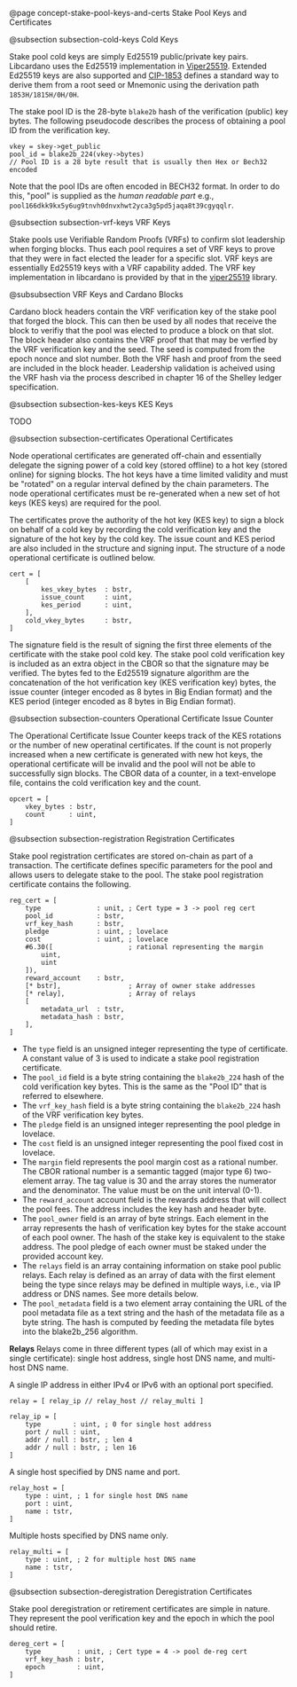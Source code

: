 @page concept-stake-pool-keys-and-certs Stake Pool Keys and Certificates

@subsection subsection-cold-keys Cold Keys

Stake pool cold keys are simply Ed25519 public/private key pairs.
Libcardano uses the Ed25519 implementation in [Viper25519](https://gitlab.com/viperscience/viper25519).
Extended Ed25519 keys are also supported and [CIP-1853](https://github.com/cardano-foundation/CIPs/tree/master/CIP-1853) defines a standard way to derive them from a root seed or Mnemonic using the derivation path `1853H/1815H/0H/0H`.

The stake pool ID is the 28-byte `blake2b` hash of the verification (public) key bytes.
The following pseudocode describes the process of obtaining a pool ID from the verification key.

    vkey = skey->get_public
    pool_id = blake2b_224(vkey->bytes)
    // Pool ID is a 28 byte result that is usually then Hex or Bech32 encoded

Note that the pool IDs are often encoded in BECH32 format. In order to do this, "pool" is supplied as the _human readable part_ e.g., `pool166dkk9kx5y6ug9tnvh0dnvxhwt2yca3g5pd5jaqa8t39cgyqqlr`.

@subsection subsection-vrf-keys VRF Keys

Stake pools use Verifiable Random Proofs (VRFs) to confirm slot leadership when forging blocks.
Thus each pool requires a set of VRF keys to prove that they were in fact elected the leader for a specific slot.
VRF keys are essentially Ed25519 keys with a VRF capability added.
The VRF key implementation in libcardano is provided by that in the [viper25519](https://gitlab.com/viperscience/viper25519) library.

@subsubsection VRF Keys and Cardano Blocks

Cardano block headers contain the VRF verification key of the stake pool that forged the block. This can then be used by all nodes that receive the block to verifiy that the pool was elected to produce a block on that slot.
The block header also contains the VRF proof that that may be verfied by the VRF verification key and the seed. The seed is computed from the epoch nonce and slot number. Both the VRF hash and proof from the seed are included in the block header.
Leadership validation is acheived using the VRF hash via the process described in chapter 16 of the Shelley ledger specification.

@subsection subsection-kes-keys KES Keys

TODO

@subsection subsection-certificates Operational Certificates

Node operational certificates are generated off-chain and essentially delegate the signing power of a cold key (stored offline) to a hot key (stored online) for signing blocks. The hot keys have a time limited validity and must be "rotated" on a regular interval defined by the chain parameters. The node operational certificates must be re-generated when a new set of hot keys (KES keys) are required for the pool.

The certificates prove the authority of the hot key (KES key) to sign a block on behalf of a cold key by recording the cold verification key and the signature of the hot key by the cold key. The issue count and KES period are also included in the structure and signing input. The structure of a node operational certificate is outlined below.

    cert = [
        [
            kes_vkey_bytes  : bstr,
            issue_count     : uint,
            kes_period      : uint,
        ],
        cold_vkey_bytes     : bstr,
    ]

The signature field is the result of signing the first three elements of the certificate with the stake pool cold key.
The stake pool cold verification key is included as an extra object in the CBOR so that the signature may be verified.
The bytes fed to the Ed25519 signature algorithm are the concatenation of the hot verification key (KES verification key) bytes, the issue counter (integer encoded as 8 bytes in Big Endian format) and the KES period (integer encoded as 8 bytes in Big Endian format). 

@subsection subsection-counters Operational Certificate Issue Counter

The Operational Certificate Issue Counter keeps track of the KES rotations or the number of new operatinal certificates.
If the count is not properly increased when a new certificate is generated with new hot keys, the operational certificate will be invalid and the pool will not be able to successfully sign blocks.
The CBOR data of a counter, in a text-envelope file, contains the cold verification key and the count.

    opcert = [
        vkey_bytes : bstr,
        count      : uint,
    ]

@subsection subsection-registration Registration Certificates

Stake pool registration certificates are stored on-chain as part of a transaction.
The certificate defines specific parameters for the pool and allows users to delegate stake to the pool. 
The stake pool registration certificate contains the following.

    reg_cert = [
        type              : unit, ; Cert type = 3 -> pool reg cert 
        pool_id           : bstr, 
        vrf_key_hash      : bstr,
        pledge            : uint, ; lovelace
        cost              : uint, ; lovelace
        #6.30([                   ; rational representing the margin
            uint,
            uint
        ]),
        reward_account    : bstr, 
        [* bstr],                 ; Array of owner stake addresses
        [* relay],                ; Array of relays
        [
            metadata_url  : tstr,
            metadata_hash : bstr,
        ],
    ]

* The `type` field is an unsigned integer representing the type of certificate. A constant value of 3 is used to indicate a stake pool registration certificate.
* The `pool_id` field is a byte string containing the `blake2b_224` hash of the cold verification key bytes. This is the same as the "Pool ID" that is referred to elsewhere.
* The `vrf_key_hash` field is a byte string containing the `blake2b_224` hash of the VRF verification key bytes.
* The `pledge` field is an unsigned integer representing the pool pledge in lovelace.
* The `cost` field is an unsigned integer representing the pool fixed cost in lovelace.
* The `margin` field represents the pool margin cost as a rational number. The CBOR rational number is a semantic tagged (major type 6) two-element array. The tag value is 30 and the array stores the numerator and the denominator. The value must be on the unit interval (0-1).
* The `reward_account` account field is the rewards address that will collect the pool fees. The address includes the key hash and header byte.
* The `pool_owner` field is an array of byte strings. Each element in the array represents the hash of verification key bytes for the stake account of each pool owner. The hash of the stake key is equivalent to the stake address. The pool pledge of each owner must be staked under the provided account key.
* The `relays` field is an array containing information on stake pool public relays. Each relay is defined as an array of data with the first element being the type since relays may be defined in multiple ways, i.e., via IP address or DNS names. See more details below.
* The `pool_metadata` field is a two element array containing the URL of the pool metadata file as a text string and the hash of the metadata file as a byte string. The hash is computed by feeding the metadata file bytes into the blake2b_256 algorithm.

**Relays**
Relays come in three different types (all of which may exist in a single certificate): single host address, single host DNS name, and multi-host DNS name.

A single IP address in either IPv4 or IPv6 with an optional port specified.

    relay = [ relay_ip // relay_host // relay_multi ]

    relay_ip = [
        type        : uint, ; 0 for single host address
        port / null : uint,
        addr / null : bstr, ; len 4
        addr / null : bstr, ; len 16
    ]

A single host specified by DNS name and port.

    relay_host = [
        type : uint, ; 1 for single host DNS name
        port : uint, 
        name : tstr,
    ]

Multiple hosts specified by DNS name only.

    relay_multi = [
        type : uint, ; 2 for multiple host DNS name
        name : tstr, 
    ]

@subsection subsection-deregistration Deregistration Certificates

Stake pool deregistration or retirement certificates are simple in nature. They represent the pool verification key and the epoch in which the pool should retire.

    dereg_cert = [
        type         : unit, ; Cert type = 4 -> pool de-reg cert 
        vrf_key_hash : bstr,
        epoch        : uint,
    ]
